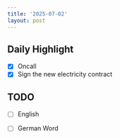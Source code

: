 ```yaml
---
title: '2025-07-02'
layout: post
---
```


**Daily Highlight**
---

- [x] Oncall
- [x] Sign the new electricity contract

**TODO**
---

- [ ] English
- [ ] German Word


